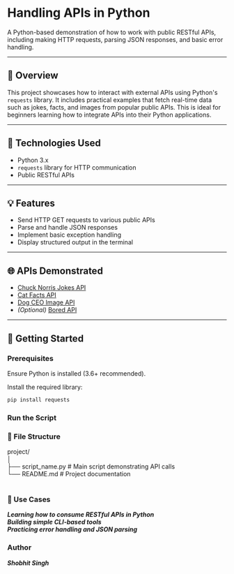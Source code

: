 # Handling APIs in Python

A Python-based demonstration of how to work with public RESTful APIs, including making HTTP requests, parsing JSON responses, and basic error handling.

---

## 📘 Overview

This project showcases how to interact with external APIs using Python's `requests` library. It includes practical examples that fetch real-time data such as jokes, facts, and images from popular public APIs. This is ideal for beginners learning how to integrate APIs into their Python applications.

---

## 🧰 Technologies Used

- Python 3.x
- `requests` library for HTTP communication
- Public RESTful APIs

---

## 💡 Features

- Send HTTP GET requests to various public APIs
- Parse and handle JSON responses
- Implement basic exception handling
- Display structured output in the terminal

---

## 🌐 APIs Demonstrated

- [Chuck Norris Jokes API](https://api.chucknorris.io)
- [Cat Facts API](https://catfact.ninja)
- [Dog CEO Image API](https://dog.ceo)
- *(Optional)* [Bored API](https://www.boredapi.com)

---

## 🚀 Getting Started

### Prerequisites

Ensure Python is installed (3.6+ recommended).

Install the required library:

```bash
pip install requests
```
### Run the Script

### 📂 File Structure

project/<br>
│<br>
├── script_name.py      # Main script demonstrating API calls<br>
└── README.md           # Project documentation<br>
<br>

### 📌 Use Cases
***Learning how to consume RESTful APIs in Python***
<br>
***Building simple CLI-based tools***
<br>
***Practicing error handling and JSON parsing***
<br>

### Author
***Shobhit Singh***
